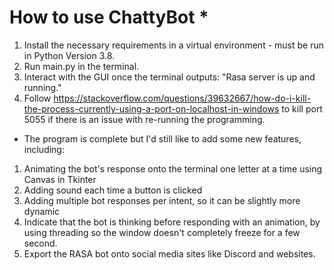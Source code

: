 # How to use ChattyBot *
1. Install the necessary requirements in a virtual environment - must be run in Python Version 3.8.
2. Run main.py in the terminal.
3. Interact with the GUI once the terminal outputs: "Rasa server is up and running."
4. Follow https://stackoverflow.com/questions/39632667/how-do-i-kill-the-process-currently-using-a-port-on-localhost-in-windows to kill port 5055 if there is an issue with re-running the programming.


* The program is complete but I'd still like to add some new features, including:
1. Animating the bot's response onto the terminal one letter at a time using Canvas in Tkinter
2. Adding sound each time a button is clicked
3. Adding multiple bot responses per intent, so it can be slightly more dynamic
4. Indicate that the bot is thinking before responding with an animation, by using threading so the window doesn't completely freeze for a few second.
5. Export the RASA bot onto social media sites like Discord and websites.
